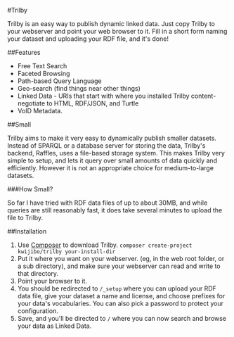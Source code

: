 #Trilby

Trilby is an easy way to publish dynamic linked data. Just copy Trilby
to your webserver and point your web browser to it. Fill in a short form
naming your dataset and uploading your RDF file, and it's done!

##Features

* Free Text Search
* Faceted Browsing
* Path-based Query Language
* Geo-search (find things near other things)
* Linked Data - URIs that start with where you installed Trilby
  content-negotiate to HTML, RDF/JSON, and Turtle
* VoID Metadata. 

##Small

Trilby aims to make it very easy to dynamically publish smaller
datasets. Instead of SPARQL or a database server for storing the data, Trilby's
backend, Raffles, uses a file-based storage system. This makes Trilby
very simple to setup, and lets it query over small amounts of data
quickly and efficiently. However it is not an appropriate choice for
medium-to-large datasets.

###How Small?

 So far I have tried with RDF data files of up to
about 30MB, and while queries are still reasonably fast, it does take
several minutes to upload the file to Trilby.

##Installation

1. Use [Composer](http://getcomposer.org) to download Trilby. `composer create-project kwijibo/trilby your-install-dir`
2. Put it where you want on your webserver. (eg, in the web root folder,
   or a sub directory), and make sure your webserver can read and write
to that directory.
3. Point your browser to it.
4. You should be redirected to `/_setup` where you can upload your RDF data
   file, give your dataset a name and license, and choose prefixes for
   your data's vocabularies. You can also pick a password to protect
   your configuration.
5. Save, and you'll be directed to `/` where you can now search and browse
   your data as Linked Data.




